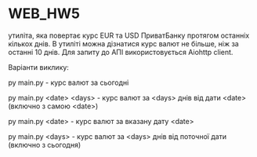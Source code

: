 # WEB_HW5
утиліта, яка повертає курс EUR та USD ПриватБанку протягом останніх кількох днів. 
В утиліті можна дізнатися курс валют не більше, ніж за останні 10 днів. 
Для запиту до АПІ використовується Aiohttp client. 

Варіанти виклику: 

py main.py             - курс валют за сьогодні

py main.py \<date\> \<days\>  - курс валют за \<days\> днів від дати \<date\> (включно з самою \<date\>)

py main.py \<date\>         - курс валют за вказану дату \<date\> 

py main.py \<days\>         - курс валют за \<days\> днів від поточної дати (включно з сьогодня)
